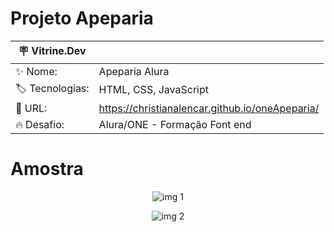 # Projeto Apeparia

| :placard: Vitrine.Dev |     |
| -------------  | --- |
| :sparkles: Nome:       | Apeparia Alura
| :label: Tecnologias:| HTML, CSS, JavaScript
| :rocket: URL:        | https://christianalencar.github.io/oneApeparia/
| :fire: Desafio:    | Alura/ONE - Formação Font end

# Amostra

<div align="center">

![img 1](https://user-images.githubusercontent.com/100319396/194843792-e7ad042d-98fd-4d5e-8f7f-a9fc24674f45.jpg)

![img 2](https://user-images.githubusercontent.com/100319396/194843854-17d33d87-30dc-46a8-b6c7-8506d6d36d58.jpg)
</div>
